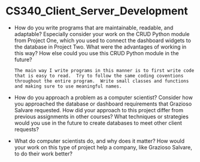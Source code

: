 # CS340_Client_Server_Development


- How do you write programs that are maintainable, readable, and adaptable? Especially consider your work on the CRUD Python module from Project One, which you used to connect the dashboard widgets to the database in Project Two. What were the advantages of working in this way? How else could you use this CRUD Python module in the future?


      The main way I write programs in this manner is to first write code that is easy to read.  Try to follow the same coding coventions throughout the entire program.  Write small classes and functions and making sure to use meaningful names.

- How do you approach a problem as a computer scientist? Consider how you approached the database or dashboard requirements that Grazioso Salvare requested. How did your approach to this project differ from previous assignments in other courses? What techniques or strategies would you use in the future to create databases to meet other client requests?

- What do computer scientists do, and why does it matter? How would your work on this type of project help a company, like Grazioso Salvare, to do their work better?
